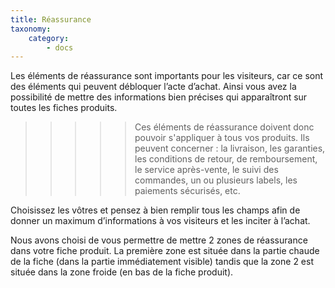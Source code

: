 ```yaml
---
title: Réassurance
taxonomy:
    category:
        - docs
---
```


Les éléments de réassurance sont importants pour les visiteurs, car ce sont des éléments qui peuvent débloquer l’acte d’achat. Ainsi vous avez la possibilité de mettre des informations bien précises qui apparaîtront sur toutes les fiches produits. 

>>>>> Ces éléments de réassurance doivent donc pouvoir s'appliquer à tous vos produits. Ils peuvent concerner :
la livraison, les garanties, les conditions de retour, de remboursement, le service après-vente, le suivi des commandes, un ou plusieurs labels, les paiements sécurisés, etc.  

Choisissez les vôtres et pensez à bien remplir tous les champs afin de donner un maximum d’informations à vos visiteurs et les inciter à l’achat. 

Nous avons choisi de vous permettre de mettre 2 zones de réassurance dans votre fiche produit. La première zone est située dans la partie chaude de la fiche (dans la partie immédiatement visible) tandis que la zone 2 est située dans la zone froide (en bas de la fiche produit).
